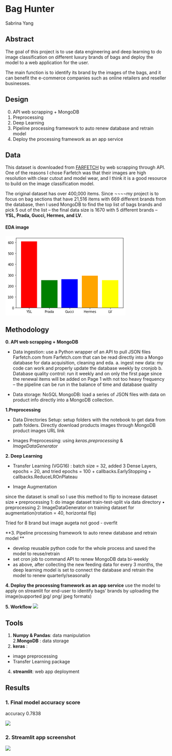 # Bag Hunter

Sabrina Yang


## Abstract

The goal of this project is to use data engineering and deep learning to do image classification on different luxury brands of bags and deploy the model to a web application for the user.

The main function is to identify its brand by the images of the bags, and it can benefit the e-commerce companies such as online retailers and reseller businesses.  

## Design

0. API web scrapping + MongoDB
1. Preprocessing
2. Deep Learning
3. Pipeline processing framework to auto renew database and retrain model
4. Deploy the processing framework as an app service

## Data

This dataset is downloaded from [FARFETCH](https://www.farfetch.com) by web scrapping through API. One of the reasons I chose Farfetch was that their images are high resolution with clear cutout and model wear, and I think it is a good resource to build on the image classification model.

The original dataset has over 400,000 items. Since ¬¬¬¬my project is to focus on bag sections that have 21,516 items with 669 different brands from the database, then I used MongoDB to find the top list of bags brands and pick 5 out of the list – the final data size is 1670 with 5 different brands –  **YSL, Prada, Gucci, Hermes, and LV**.

#### EDA image

<img src="https://github.com/SYNYC/7_Metis_DataEngineering/blob/main/img_upload/eda5.png" >



## Methodology


**0. API web scrapping + MongoDB**


- Data ingestion:  use a Python wrapper of an API to pull JSON files Farfetch.com from Farfetch.com that can be read directly into a Mongo database for data acquisition, cleaning and eda.
  a. ingest new data: my code can work and properly update the database weekly by cronjob
  b. Database quality control: run it weekly and on only the first page since the renewal items will be added on Page 1 with not too heavy frequency – the pipeline can be run in the balance of  time and database quality

- Data storage: NoSQL MongoDB: load a series of JSON files with data on product info directly into a MongoDB collection.

**1.Preprocessing**

- Data Directories Setup: setup folders with the notebook to get data from path folders. Directly download products images through MongoDB product images URL link

- Images Preprocessing: using _keras.preprocessing_ & _ImageDataGenerator_

**2. Deep Learning**

-	 Transfer Learning (VGG16) : batch size = 32, added 3 Dense Layers, epochs = 20, and tried epochs = 100  + callbacks.EarlyStopping + callbacks.ReduceLROnPlateau

-	Image Augmentation 

since the dataset is small so I use this method to flip to increase dataset size
•	preprocessing 1: do image dataset train-test-split via data directory
•	preprocessing 2: ImageDataGenerator on training dataset for augmentation(rotation = 40, horizontal flip)

Tried for  8 brand
but image augeta not good - overfit




**3. Pipeline processing framework to auto renew database and retrain model **

- develop reusable python code for the whole process and saved the model to reuse/retrain
- set cron job to command API to renew MongoDB data bi-weekly
- as above, after collecting the new feeding data for every 3 months, the deep learning model is set to connect the database and retrain the model to renew quarterly/seasonally 



**4. Deploy the processing framework as an app service**
use the model to apply on streamlit for end-user to identify bags’ brands by uploading the image(supported jpg/ png/ jpeg formats)


**5. Workflow**
<img src="https://github.com/SYNYC/6_Project_ImageClassification/blob/main/charts/workflow.png" >



## Tools


1. **Numpy & Pandas**: data manipulation  
2.**MongoDB** : data storage
3. **keras** :
- image preprocessing
- Transfer Learning package
4. **streamlit**: web app deployment




## Results


### 1. Final model accuracy score
accuracy 0.7838


<img src="https://github.com/SYNYC/6_Project_ImageClassification/blob/main/charts/accuracy_loss.png" >

### 2. Streamlit app screenshot

<img src="https://github.com/SYNYC/6_Project_ImageClassification/blob/main/charts/accuracy_loss.png" >
